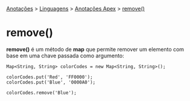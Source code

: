 <link rel="stylesheet" type="text/css" href="../../CSS/dark-theme.css">

[Anotações](../../) > [Linguagens](../Index.md) > [Anotações Apex](./Index.md) > [remove()](./MapRemove.md)

# remove()

**remove()** é um método de **map** que permite remover um elemento com base em uma chave passada como argumento:

```apex
Map<String, String> colorCodes = new Map<String, String>();

colorCodes.put('Red', 'FF0000');
colorCodes.put('Blue', '0000A0');

colorCodes.remove('Blue');
```